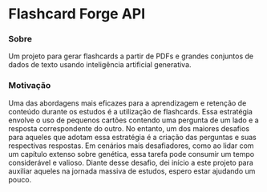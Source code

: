 # Flashcard Forge API

### Sobre

Um projeto para gerar flashcards a partir de PDFs e grandes conjuntos de dados de texto usando inteligência artificial generativa.

### Motivação

Uma das abordagens mais eficazes para a aprendizagem e retenção de conteúdo durante os estudos é a utilização de flashcards.
Essa estratégia envolve o uso de pequenos cartões contendo uma pergunta de um lado e a resposta correspondente do outro. No entanto,
um dos maiores desafios para aqueles que adotam essa estratégia é a criação das perguntas e suas respectivas respostas.
Em cenários mais desafiadores, como ao lidar com um capítulo extenso sobre genética, essa tarefa pode consumir um tempo considerável e valioso.
Diante desse desafio, dei início a este projeto para auxiliar aqueles na jornada massiva de estudos, espero estar ajudando um pouco.
